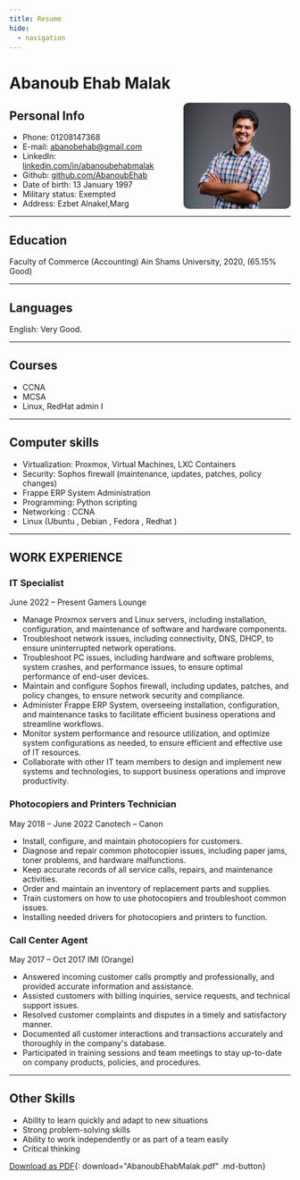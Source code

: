 ```yaml
---
title: Resume
hide:
  - navigation
---
```


# Abanoub Ehab Malak
<img style="float: right; border-radius: 5%;" src="assets/profile.jpg"  width="192" height="190">

## Personal Info

- Phone: 01208147368
- E-mail: [abanobehab@gmail.com](mailto:abanobehab@gmail.com)
- LinkedIn: [linkedin.com/in/abanoubehabmalak](http://linkedin.com/in/abanoubehabmalak)
- Github: [github.com/AbanoubEhab](http://github.com/AbanoubEhab)
- Date of birth: 13 January 1997
- Military status: Exempted 
- Address: Ezbet Alnakel,Marg

---

## Education 

Faculty of Commerce (Accounting) Ain Shams University, 2020, (65.15% Good)

---

## Languages

English: Very Good.

---

## Courses

- CCNA 
- MCSA
- Linux, RedHat admin I

---

## Computer skills

- Virtualization: Proxmox, Virtual Machines, LXC Containers
- Security: Sophos firewall (maintenance, updates, patches, policy changes)
- Frappe ERP System Administration
- Programming: Python scripting
- Networking : CCNA
- Linux (Ubuntu , Debian , Fedora , Redhat )

---

## WORK EXPERIENCE

### IT Specialist

June 2022 – Present
Gamers Lounge

- Manage Proxmox servers and Linux servers, including installation, configuration, and maintenance of software and hardware components.
- Troubleshoot network issues, including connectivity, DNS, DHCP, to ensure uninterrupted network operations.
- Troubleshoot PC issues, including hardware and software problems, system crashes, and performance issues, to ensure optimal performance of end-user devices.
- Maintain and configure Sophos firewall, including updates, patches, and policy changes, to ensure network security and compliance.
- Administer Frappe ERP System, overseeing installation, configuration, and maintenance tasks to facilitate efficient business operations and streamline workflows.
- Monitor system performance and resource utilization, and optimize system configurations as needed, to ensure efficient and effective use of IT resources.
- Collaborate with other IT team members to design and implement new systems and technologies, to support business operations and improve productivity.

### Photocopiers and Printers Technician

May 2018 – June 2022
Canotech – Canon

- Install, configure, and maintain photocopiers for customers.
- Diagnose and repair common photocopier issues, including paper jams, toner problems, and hardware malfunctions.
- Keep accurate records of all service calls, repairs, and maintenance activities.
- Order and maintain an inventory of replacement parts and supplies.
- Train customers on how to use photocopiers and troubleshoot common issues.
- Installing needed drivers for photocopiers and printers to function.


### Call Center Agent

May 2017 – Oct 2017
IMI (Orange)

- Answered incoming customer calls promptly and professionally, and provided accurate information and assistance.
- Assisted customers with billing inquiries, service requests, and technical support issues.
- Resolved customer complaints and disputes in a timely and satisfactory manner.
- Documented all customer interactions and transactions accurately and thoroughly in the company's database.
- Participated in training sessions and team meetings to stay up-to-date on company products, policies, and procedures.

---

## Other Skills

- Ability to learn quickly and adapt to new situations
- Strong problem-solving skills
- Ability to work independently or as part of a team easily
- Critical thinking


[Download as PDF](assets/AbanoubEhabMalak.pdf){: download="AbanoubEhabMalak.pdf" .md-button}

